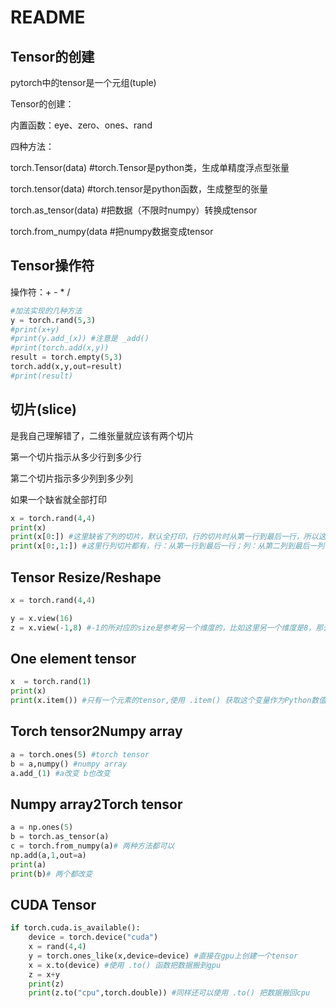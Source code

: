 # README

## Tensor的创建

pytorch中的tensor是一个元组(tuple)

Tensor的创建：

内置函数：eye、zero、ones、rand

四种方法：

torch.Tensor(data)	\#torch.Tensor是python类，生成单精度浮点型张量

torch.tensor(data)	\#torch.tensor是python函数，生成整型的张量

torch.as_tensor(data)	\#把数据（不限时numpy）转换成tensor

torch.from_numpy(data	\#把numpy数据变成tensor



## Tensor操作符

操作符：+ - * /

```python
#加法实现的几种方法
y = torch.rand(5,3)
#print(x+y)
#print(y.add_(x)) #注意是 _add()
#print(torch.add(x,y))
result = torch.empty(5,3)
torch.add(x,y,out=result)
#print(result)
```



## 切片(slice)

是我自己理解错了，二维张量就应该有两个切片

第一个切片指示从多少行到多少行

第二个切片指示多少列到多少列

如果一个缺省就全部打印

```python
x = torch.rand(4,4)
print(x)
print(x[0:]) #这里缺省了列的切片，默认全打印，行的切片时从第一行到最后一行，所以这里实现对整个二维张量x的打印
print(x[0:,1:]) #这里行列切片都有，行：从第一行到最后一行；列：从第二列到最后一列
```



## Tensor Resize/Reshape

```python
x = torch.rand(4,4)

y = x.view(16)
z = x.view(-1,8) #-1的所对应的size是参考另一个维度的，比如这里另一个维度是8，那么-1对应的size是2
```



## One element tensor

```python
x  = torch.rand(1)
print(x)
print(x.item()) #只有一个元素的tensor,使用 .item() 获取这个变量作为Python数值
```



## Torch tensor2Numpy array

```python
a = torch.ones(5) #torch tensor
b = a,numpy() #numpy array
a.add_(1) #a改变 b也改变
```



## Numpy array2Torch tensor

```python
a = np.ones(5)
b = torch.as_tensor(a)
c = torch.from_numpy(a)# 两种方法都可以
np.add(a,1,out=a)
print(a)
print(b)# 两个都改变
```



## CUDA Tensor

```python
if torch.cuda.is_available():
    device = torch.device("cuda")
    x = rand(4,4)
    y = torch.ones_like(x,device=device) #直接在gpu上创建一个tensor
    x = x.to(device) #使用 .to() 函数把数据搬到gpu
    z = x+y
    print(z)
    print(z.to("cpu",torch.double)) #同样还可以使用 .to() 把数据搬回cpu
```
